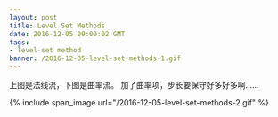 ```yaml
---
layout: post
title: Level Set Methods
date: 2016-12-05 09:00:02 GMT
tags:
- level-set method
banner: /2016-12-05-level-set-methods-1.gif
---
```


上图是法线流，下图是曲率流。
加了曲率项，步长要保守好多好多啊……

{% include span_image url="/2016-12-05-level-set-methods-2.gif" %}
